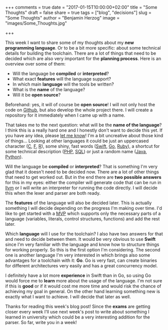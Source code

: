 +++
comments = true
date = "2017-01-15T10:00:00+02:00"
title = "Some Thoughts"
draft = false
share = true
tags = ["blog", "decisions"]
slug = "Some Thoughts"
author = "Benjamin Herzog"
image = "images/Some_Thoughts.jpg"

+++

This week I want to share some of my thoughts about my **new programming language**. Or to be a bit more specific: about some technical details for building the toolchain.
There are a lot of things that need to be decided which are also very important for the **planning process**. Here is an overview over some of them:

- Will the language be **compiled** or **interpreted**?
- What exact **features** will the language support?
- In which main **language** will the tools be written?
- What is the **name** of the language?
- Will it be **open source**?

Beforehand: yes, it will of course be **open source**! I will not only host the code on [Github](https://www.github.com), but also develop the whole project there. I will create a repository for it immediately when I came up with a name. 

That takes me to the next question: what will be the **name of the language**? I think this is a really hard one and I honestly don't want to decide this yet. If you have any idea, please [let me know](https://twitter.com/benchr)! I'm a bit uncreative about those kind of things… Looking at other languages it could be just an uppercased character ([C](http://groups.engin.umd.umich.edu/CIS/course.des/cis400/c/c.html), [F](http://fsharp.org), [R](https://www.r-project.org)), some shiny, fast words ([Swift](https://swift.org), [Go](https://golang.org), [Ruby](https://www.ruby-lang.org/en/)), a shortcut for some technical description ([PHP](http://php.net), [SQL](https://en.wikipedia.org/wiki/SQL)) or just a random name ([Java](https://www.java.com/en/), [Python](https://www.python.org)).

Will the language be **compiled** or **interpreted**? That is something I'm very glad that it doesn't need to be decided now. There are a lot of other things that need to get worked out. But in the end there are **two possible answers** for this in my eyes: either the compiler will generate code that can be run in [llvm](http://llvm.org) or I will write an interpreter for running the code directly. I will decide this when the lexer and parser are both ready.

The **features** of the language will also be decided later. This is actually something I will decide depending on the progress I'm making over time. I'd like to get started with a [MVP](https://en.wikipedia.org/wiki/Minimum_viable_product) which supports only the necessary parts of a language (variables, literals, control structures, functions) and add the rest later.

Which **language** will I use for the toolchain? I also have two answers for that and need to decide between them. It would be very obvious to use **Swift** since I'm very familiar with the language and know how to structure things for working properly. So this is the first option I'm considering. The second one is another language I'm very interested in which brings also some advantages for a toolchain with it: **Go**. Go is very fast, can create binaries for different architectures very easily and has a great concurrency model. 

I definitely have a lot more **experience** in Swift than in Go, so using Go would force me to **learn** more about the usage of the language. I'm not sure if this is **good** or if it would cost me more time and would risk the chance of achieving my goal in general. On the other hand learning something new is exactly what I want to achieve. I will decide that later as well.

Thanks for reading this week's blog post! Since the **exams** are getting closer every week I'll use next week's post to write about something I learned in university which could be a very interesting addition for the parser. So far, write you in a week!
